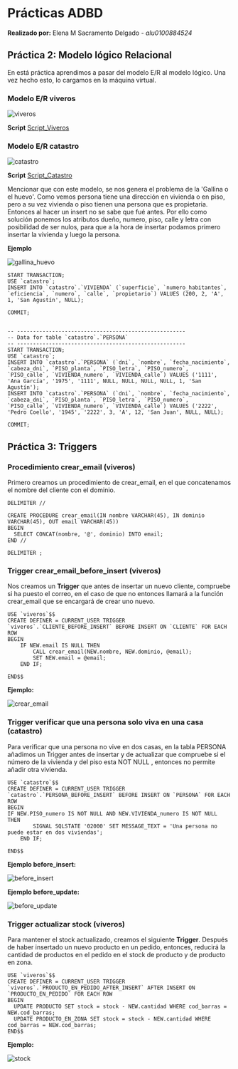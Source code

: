 # Prácticas ADBD

**Realizado por:** Elena M Sacramento Delgado - *alu0100884524*

## Práctica 2: Modelo lógico Relacional

En está práctica aprendimos a pasar del modelo E/R al modelo lógico. Una vez hecho esto, lo cargamos en la máquina virtual.



### Modelo E/R viveros

![viveros](https://github.com/alu0100884524/practica_modelo_logico/blob/main/images/vivero.png)

**Script**
[Script_Viveros](https://github.com/alu0100884524/practica_modelo_logico/blob/main/scripts/vivero.sql)

### Modelo E/R catastro

![catastro](https://github.com/alu0100884524/practica_modelo_logico/blob/main/images/Catastro.png)

**Script**
[Script_Catastro](https://github.com/alu0100884524/practica_modelo_logico/blob/main/scripts/catastro.sql)

Mencionar que con este modelo, se nos genera el problema de la 'Gallina o el huevo'. Como vemos persona tiene una dirección en vivienda o en piso, pero a su vez vivienda o piso tienen una persona que es propietaria. Entonces al hacer un insert no se sabe que fué antes. Por ello como solución ponemos los atributos dueño, numero, piso, calle y letra con posibilidad de ser nulos, para que a la hora de insertar podamos primero insertar la vivienda y luego la persona.

**Ejemplo**



![gallina_huevo](https://github.com/alu0100884524/practica_modelo_logico/blob/main/images/gallina_huevo.png)

```mysql
START TRANSACTION;
USE `catastro`;
INSERT INTO `catastro`.`VIVIENDA` (`superficie`, `numero_habitantes`, `eficiencia`, `numero`, `calle`, `propietario`) VALUES (200, 2, 'A', 1, 'San Agustín', NULL);

COMMIT;


-- -----------------------------------------------------
-- Data for table `catastro`.`PERSONA`
-- -----------------------------------------------------
START TRANSACTION;
USE `catastro`;
INSERT INTO `catastro`.`PERSONA` (`dni`, `nombre`, `fecha_nacimiento`, `cabeza_dni`, `PISO_planta`, `PISO_letra`, `PISO_numero`, `PISO_calle`, `VIVIENDA_numero`, `VIVIENDA_calle`) VALUES ('1111', 'Ana García', '1975', '1111', NULL, NULL, NULL, NULL, 1, 'San Agustín');
INSERT INTO `catastro`.`PERSONA` (`dni`, `nombre`, `fecha_nacimiento`, `cabeza_dni`, `PISO_planta`, `PISO_letra`, `PISO_numero`, `PISO_calle`, `VIVIENDA_numero`, `VIVIENDA_calle`) VALUES ('2222', 'Pedro Coello', '1945', '2222', 3, 'A', 12, 'San Juan', NULL, NULL);

COMMIT;
```



## Práctica 3: Triggers

### Procedimiento crear_email (viveros)

Primero creamos un procedimiento de crear_email, en el que concatenamos el nombre del cliente con el dominio.  

```mysql
DELIMITER //

CREATE PROCEDURE crear_email(IN nombre VARCHAR(45), IN dominio VARCHAR(45), OUT email VARCHAR(45))
BEGIN
  SELECT CONCAT(nombre, '@', dominio) INTO email;
END //

DELIMITER ;
```

### Trigger crear_email_before_insert (viveros)

Nos creamos un **Trigger** que antes de insertar un nuevo cliente, compruebe si ha puesto el correo, en el caso de que no entonces llamará a la función crear_email que se encargará de crear uno nuevo.

```mysql
USE `viveros`$$
CREATE DEFINER = CURRENT_USER TRIGGER `viveros`.`CLIENTE_BEFORE_INSERT` BEFORE INSERT ON `CLIENTE` FOR EACH ROW
BEGIN
	IF NEW.email IS NULL THEN
		CALL crear_email(NEW.nombre, NEW.dominio, @email);
		SET NEW.email = @email;
	END IF;
    
END$$
```

**Ejemplo:**

![crear_email](https://github.com/alu0100884524/practica_modelo_logico/blob/main/images/crear_email.png)



### Trigger verificar que una persona solo viva en una casa (catastro)

Para verificar que una persona no vive en dos casas, en la tabla PERSONA añadimos un Trigger antes de insertar y de actualizar que compruebe si el número de la vivienda y del piso esta NOT NULL , entonces no permite añadir otra vivienda.


```mysql
USE `catastro`$$
CREATE DEFINER = CURRENT_USER TRIGGER `catastro`.`PERSONA_BEFORE_INSERT` BEFORE INSERT ON `PERSONA` FOR EACH ROW
BEGIN
IF NEW.PISO_numero IS NOT NULL AND NEW.VIVIENDA_numero IS NOT NULL THEN
		SIGNAL SQLSTATE '02000' SET MESSAGE_TEXT = 'Una persona no puede estar en dos viviendas';
	END IF;

END$$
```

**Ejemplo before_insert:**

![before_insert](https://github.com/alu0100884524/practica_modelo_logico/blob/main/images/before_insert.png)

**Ejemplo before_update:**

![before_update](https://github.com/alu0100884524/practica_modelo_logico/blob/main/images/before_update.png)

### Trigger actualizar stock (viveros)

Para mantener el stock actualizado, creamos el siguiente **Trigger**. Después de haber insertado un nuevo producto en un pedido, entonces, reducirá la cantidad de productos en el pedido en el stock de producto y de producto en zona.


```mysql
USE `viveros`$$
CREATE DEFINER = CURRENT_USER TRIGGER `viveros`.`PRODUCTO_EN_PEDIDO_AFTER_INSERT` AFTER INSERT ON `PRODUCTO_EN_PEDIDO` FOR EACH ROW
BEGIN
  UPDATE PRODUCTO SET stock = stock - NEW.cantidad WHERE cod_barras = NEW.cod_barras;
  UPDATE PRODUCTO_EN_ZONA SET stock = stock - NEW.cantidad WHERE cod_barras = NEW.cod_barras;
END$$
```

**Ejemplo:**

![stock](https://github.com/alu0100884524/practica_modelo_logico/blob/main/images/stock.png)